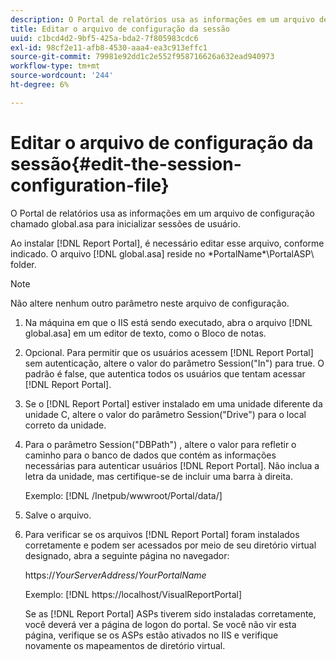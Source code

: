 ```yaml
---
description: O Portal de relatórios usa as informações em um arquivo de configuração chamado global.asa para inicializar sessões de usuário.
title: Editar o arquivo de configuração da sessão
uuid: c1bcd4d2-9bf5-425a-bda2-7f805983cdc6
exl-id: 98cf2e11-afb8-4530-aaa4-ea3c913effc1
source-git-commit: 79981e92dd1c2e552f958716626a632ead940973
workflow-type: tm+mt
source-wordcount: '244'
ht-degree: 6%

---
```


# Editar o arquivo de configuração da sessão{#edit-the-session-configuration-file}

O Portal de relatórios usa as informações em um arquivo de configuração chamado global.asa para inicializar sessões de usuário.

Ao instalar [!DNL Report Portal], é necessário editar esse arquivo, conforme indicado. O arquivo [!DNL global.asa] reside no \*PortalName*\PortalASP\ folder.

>[!NOTE]
>
>Não altere nenhum outro parâmetro neste arquivo de configuração.

1. Na máquina em que o IIS está sendo executado, abra o arquivo [!DNL global.asa] em um editor de texto, como o Bloco de notas.
1. Opcional. Para permitir que os usuários acessem [!DNL Report Portal] sem autenticação, altere o valor do parâmetro Session(&quot;In&quot;) para true. O padrão é false, que autentica todos os usuários que tentam acessar [!DNL Report Portal].
1. Se o [!DNL Report Portal] estiver instalado em uma unidade diferente da unidade C, altere o valor do parâmetro Session(&quot;Drive&quot;) para o local correto da unidade.
1. Para o parâmetro Session(&quot;DBPath&quot;) , altere o valor para refletir o caminho para o banco de dados que contém as informações necessárias para autenticar usuários [!DNL Report Portal]. Não inclua a letra da unidade, mas certifique-se de incluir uma barra à direita.

   Exemplo: [!DNL /Inetpub/wwwroot/Portal/data/]

1. Salve o arquivo.
1. Para verificar se os arquivos [!DNL Report Portal] foram instalados corretamente e podem ser acessados por meio de seu diretório virtual designado, abra a seguinte página no navegador:

   https://*YourServerAddress*/*YourPortalName*

   Exemplo: [!DNL https://localhost/VisualReportPortal]

   Se as [!DNL Report Portal] ASPs tiverem sido instaladas corretamente, você deverá ver a página de logon do portal. Se você não vir esta página, verifique se os ASPs estão ativados no IIS e verifique novamente os mapeamentos de diretório virtual.
